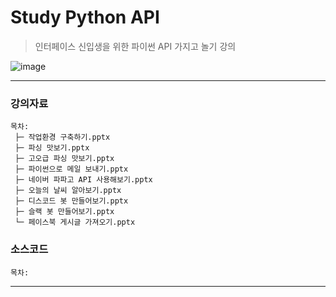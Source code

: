 # Study Python API
> 인터페이스 신입생을 위한 파이썬 API 가지고 놀기 강의

![image](https://user-images.githubusercontent.com/32615702/56342383-d11f9a80-61f2-11e9-89ef-f8eea2d23c08.png)

---

### 강의자료
    목차:
     ├─ 작업환경 구축하기.pptx
     ├─ 파싱 맛보기.pptx
     ├─ 고오급 파싱 맛보기.pptx
     ├─ 파이썬으로 메일 보내기.pptx
     ├─ 네이버 파파고 API 사용해보기.pptx
     ├─ 오늘의 날씨 알아보기.pptx
     ├─ 디스코드 봇 만들어보기.pptx
     ├─ 슬랙 봇 만들어보기.pptx
     └─ 페이스북 게시글 가져오기.pptx

### 소스코드
    목차:
    
---
